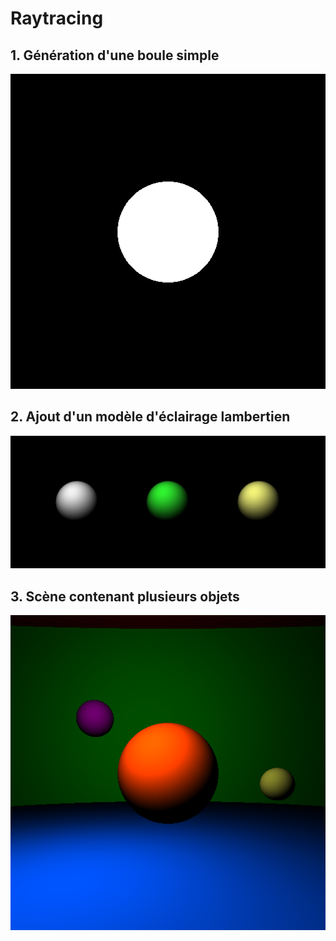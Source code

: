 # Raytracing

## 1. Génération d'une boule simple

![](./img/1.png)


## 2. Ajout d'un modèle d'éclairage lambertien

![](./img/2.png)

## 3. Scène contenant plusieurs objets

![](./img/scene.png)